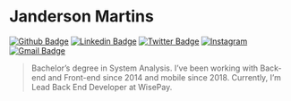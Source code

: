 # Janderson Martins

[![Github Badge](https://img.shields.io/badge/-Github-000?style=flat-square&logo=Github&logoColor=white&link=https://github.com/jandersonmartins)](https://github.com/jandersonmartins)
[![Linkedin Badge](https://img.shields.io/badge/-LinkedIn-blue?style=flat-square&logo=Linkedin&logoColor=white&link=https://www.linkedin.com/in/janderson-martins-70045b39/)](https://www.linkedin.com/in/janderson-martins-70045b39/)
[![Twitter Badge](https://img.shields.io/badge/-Twitter-1ca0f1?style=flat-square&labelColor=1ca0f1&logo=twitter&logoColor=white&link=https://twitter.com/jandersondsm)](https://twitter.com/jandersondsm)
[![Instagram](https://img.shields.io/badge/-Instagram-ff2b8e?style=flat-square&logo=Instagram&logoColor=white&link=https://www.instagram.com/jandersonmartins10/)](https://www.instagram.com/jandersonmartins10/)
[![Gmail Badge](https://img.shields.io/badge/-Gmail-c14438?style=flat-square&logo=Gmail&logoColor=white&link=mailto:jandersonmartins10@gmail.com)](mailto:jandersonmartins10@gmail.com)


> Bachelor’s degree in System Analysis. I’ve been working with Back-end and Front-end since 2014 and mobile since 2018. Currently, I’m Lead Back End Developer at WisePay.
